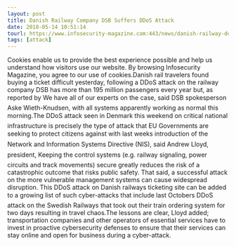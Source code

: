 ```yaml
---
layout: post
title: Danish Railway Company DSB Suffers DDoS Attack
date: 2018-05-14 10:51:14
tourl: https://www.infosecurity-magazine.com:443/news/danish-railway-ddos-attack/
tags: [attack]
---
```

Cookies enable us to provide the best experience possible and help us understand how visitors use our website. By browsing Infosecurity Magazine, you agree to our use of cookies.Danish rail travelers found buying a ticket difficult yesterday, following a DDoS attack on the railway company DSB has more than 195 million passengers every year but, as reported by We have all of our experts on the case, said DSB spokesperson Aske Wieth-Knudsen, with all systems apparently working as normal this morning.The DDoS attack seen in Denmark this weekend on critical national infrastructure is precisely the type of attack that EU Governments are seeking to protect citizens against with last weeks introduction of the Network and Information Systems Directive (NIS), said Andrew Lloyd, president, Keeping the control systems (e.g. railway signaling, power circuits and track movements) secure greatly reduces the risk of a catastrophic outcome that risks public safety. That said, a successful attack on the more vulnerable management systems can cause widespread disruption. This DDoS attack on Danish railways ticketing site can be added to a growing list of such cyber-attacks that include last Octobers DDoS attack on the Swedish Railways that took out their train ordering system for two days resulting in travel chaos.The lessons are clear, Lloyd added; transportation companies and other operators of essential services have to invest in proactive cybersecurity defenses to ensure that their services can stay online and open for business during a cyber-attack.